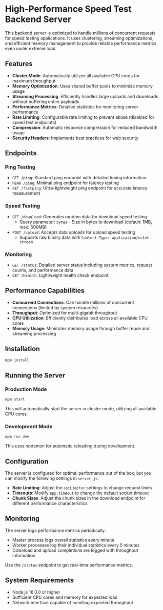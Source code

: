 # High-Performance Speed Test Backend Server

This backend server is optimized to handle millions of concurrent requests for speed testing applications. It uses clustering, streaming optimizations, and efficient memory management to provide reliable performance metrics even under extreme load.

## Features

- **Cluster Mode**: Automatically utilizes all available CPU cores for maximum throughput
- **Memory Optimization**: Uses shared buffer pools to minimize memory usage
- **Streaming Processing**: Efficiently handles large uploads and downloads without buffering entire payloads
- **Performance Metrics**: Detailed statistics for monitoring server performance
- **Rate Limiting**: Configurable rate limiting to prevent abuse (disabled for speed test endpoints)
- **Compression**: Automatic response compression for reduced bandwidth usage
- **Security Headers**: Implements best practices for web security

## Endpoints

### Ping Testing

- `GET /ping`: Standard ping endpoint with detailed timing information
- `HEAD /ping`: Minimal ping endpoint for latency testing
- `GET /fastping`: Ultra-lightweight ping endpoint for accurate latency measurement

### Speed Testing

- `GET /download`: Generates random data for download speed testing
  - Query parameter: `bytes` - Size in bytes to download (default: 1MB, max: 500MB)
- `POST /upload`: Accepts data uploads for upload speed testing
  - Supports raw binary data with `Content-Type: application/octet-stream`

### Monitoring

- `GET /status`: Detailed server status including system metrics, request counts, and performance data
- `GET /health`: Lightweight health check endpoint

## Performance Capabilities

- **Concurrent Connections**: Can handle millions of concurrent connections (limited by system resources)
- **Throughput**: Optimized for multi-gigabit throughput
- **CPU Utilization**: Efficiently distributes load across all available CPU cores
- **Memory Usage**: Minimizes memory usage through buffer reuse and streaming processing

## Installation

```bash
npm install
```

## Running the Server

### Production Mode

```bash
npm start
```

This will automatically start the server in cluster mode, utilizing all available CPU cores.

### Development Mode

```bash
npm run dev
```

This uses nodemon for automatic reloading during development.

## Configuration

The server is configured for optimal performance out of the box, but you can modify the following settings in `server.js`:

- **Rate Limiting**: Adjust the `apiLimiter` settings to change request limits
- **Timeouts**: Modify `app.timeout` to change the default socket timeout
- **Chunk Sizes**: Adjust the chunk sizes in the download endpoint for different performance characteristics

## Monitoring

The server logs performance metrics periodically:

- Master process logs overall statistics every minute
- Worker processes log their individual statistics every 5 minutes
- Download and upload completions are logged with throughput information

Use the `/status` endpoint to get real-time performance metrics.

## System Requirements

- Node.js 16.0.0 or higher
- Sufficient CPU cores and memory for expected load
- Network interface capable of handling expected throughput